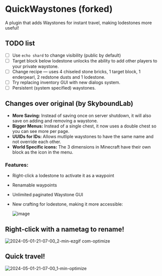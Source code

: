 # QuickWaystones (forked)
A plugin that adds Waystones for instant travel, making lodestones more useful!

## TODO list
- [ ] Use `echo shard` to change visibility (public by default)
- [ ] Target block below lodestone unlocks the ability to add other players to your private waystone.
- [ ] Change recipe — uses 4 chiseled stone bricks, 1 target block, 1 enderpearl, 2 redstone dusts and 1 lodestone.
- [ ] Try replacing inventory GUI with new dialogs system.
- [ ] Persistent (system specified) waystones.

## Changes over original (by SkyboundLab)
- **More Saving:** Instead of saving once on server shutdown, it will also save on adding and removing a waystone.
- **Bigger Menus:** Instead of a single chest, it now uses a double chest so you can see more per page.
- **UUIDs for IDs:** Allows mutliple waystones to have the same name and not override each other.
- **World Specific icons:** The 3 dimensions in Minecraft have their own block as the icon in the menu.

### Features:
- Right-click a lodestone to activate it as a waypoint
- Renamable waypoints
- Unlimited paginated Waystone GUI
- New crafting for lodestone, making it more accessible:

    ![image](https://github.com/Pozzoo/QuickWaystones/assets/73541474/003effe1-ae79-4061-89d9-90a1d5fcb4a6)

## Right-click with a nametag to rename!
![2024-05-01-21-07-00_2-min-ezgif com-optimize](https://github.com/Pozzoo/QuickWaystones/assets/73541474/955b7f93-f440-461e-93fb-2a2d4c547636)

## Quick travel!
![2024-05-01-21-07-00_1-min-optimize](https://github.com/Pozzoo/QuickWaystones/assets/73541474/b5f62abe-7e4e-446a-8362-80ff5fc40151)
